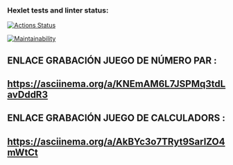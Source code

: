 ### Hexlet tests and linter status:
[![Actions Status](https://github.com/arley1608/fullstack-javascript-project-98/actions/workflows/hexlet-check.yml/badge.svg)](https://github.com/arley1608/fullstack-javascript-project-98/actions)

[![Maintainability](https://qlty.sh/gh/arley1608/projects/fullstack-javascript-project-98/maintainability.svg)](https://qlty.sh/gh/arley1608/projects/fullstack-javascript-project-98)

## ENLACE GRABACIÓN JUEGO DE NÚMERO PAR :
## https://asciinema.org/a/KNEmAM6L7JSPMq3tdLavDddR3

## ENLACE GRABACIÓN JUEGO DE CALCULADORS :
## https://asciinema.org/a/AkBYc3o7TRyt9SarlZO4mWtCt